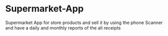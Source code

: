 # Supermarket-App
Supermarket App for store products and sell it by using the phone Scanner and have a daily and monthly reports of the all receipts
